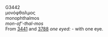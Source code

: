 <body>
  <p>G3442<br>  μονόφθαλμος  <br> monophthalmos  <br><i>mon-of‘-thal-mos </i><br>From <a href="g3441.htm">3441</a> and <a href="g3788.htm">3788</a>  <i>one</i> <i>eyed:</i> - with one eye.<br></p>
 </body>
